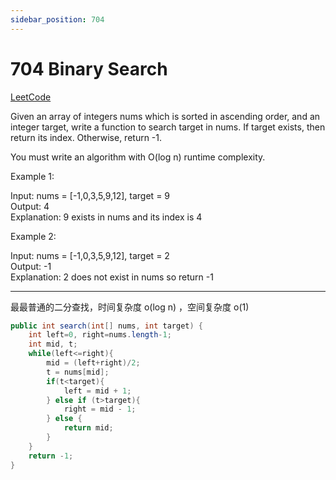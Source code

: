 ```yaml
---
sidebar_position: 704
---
```


# 704 Binary Search

[LeetCode](https://leetcode.com/problems/binary-search/)

Given an array of integers nums which is sorted in ascending order, and an integer target, write a function to search target in nums. If target exists, then return its index. Otherwise, return -1.

You must write an algorithm with O(log n) runtime complexity.

Example 1:

Input: nums = [-1,0,3,5,9,12], target = 9  
Output: 4  
Explanation: 9 exists in nums and its index is 4  

Example 2:

Input: nums = [-1,0,3,5,9,12], target = 2  
Output: -1  
Explanation: 2 does not exist in nums so return -1  

---

最最普通的二分查找，时间复杂度 o(log n) ，空间复杂度 o(1)

```java
public int search(int[] nums, int target) {
    int left=0, right=nums.length-1;
    int mid, t;
    while(left<=right){
        mid = (left+right)/2;
        t = nums[mid];
        if(t<target){
            left = mid + 1;
        } else if (t>target){
            right = mid - 1;
        } else {
            return mid;
        }
    }
    return -1;
}
```